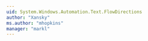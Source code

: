 ```yaml
---
uid: System.Windows.Automation.Text.FlowDirections
author: "Xansky"
ms.author: "mhopkins"
manager: "markl"
---
```

